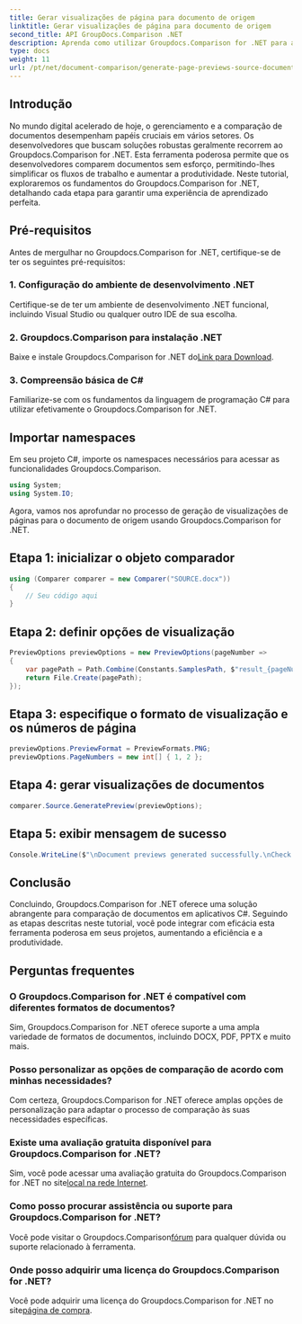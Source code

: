 ```yaml
---
title: Gerar visualizações de página para documento de origem
linktitle: Gerar visualizações de página para documento de origem
second_title: API GroupDocs.Comparison .NET
description: Aprenda como utilizar Groupdocs.Comparison for .NET para agilizar efetivamente os processos de comparação de documentos em seus projetos C#.
type: docs
weight: 11
url: /pt/net/document-comparison/generate-page-previews-source-document/
---
```

## Introdução
No mundo digital acelerado de hoje, o gerenciamento e a comparação de documentos desempenham papéis cruciais em vários setores. Os desenvolvedores que buscam soluções robustas geralmente recorrem ao Groupdocs.Comparison for .NET. Esta ferramenta poderosa permite que os desenvolvedores comparem documentos sem esforço, permitindo-lhes simplificar os fluxos de trabalho e aumentar a produtividade. Neste tutorial, exploraremos os fundamentos do Groupdocs.Comparison for .NET, detalhando cada etapa para garantir uma experiência de aprendizado perfeita.
## Pré-requisitos
Antes de mergulhar no Groupdocs.Comparison for .NET, certifique-se de ter os seguintes pré-requisitos:
### 1. Configuração do ambiente de desenvolvimento .NET
Certifique-se de ter um ambiente de desenvolvimento .NET funcional, incluindo Visual Studio ou qualquer outro IDE de sua escolha.
### 2. Groupdocs.Comparison para instalação .NET
 Baixe e instale Groupdocs.Comparison for .NET do[Link para Download](https://releases.groupdocs.com/comparison/net/).
### 3. Compreensão básica de C#
Familiarize-se com os fundamentos da linguagem de programação C# para utilizar efetivamente o Groupdocs.Comparison for .NET.

## Importar namespaces
Em seu projeto C#, importe os namespaces necessários para acessar as funcionalidades Groupdocs.Comparison.

```csharp
using System;
using System.IO;
```

Agora, vamos nos aprofundar no processo de geração de visualizações de páginas para o documento de origem usando Groupdocs.Comparison for .NET.
## Etapa 1: inicializar o objeto comparador
```csharp
using (Comparer comparer = new Comparer("SOURCE.docx"))
{
    // Seu código aqui
}
```
## Etapa 2: definir opções de visualização
```csharp
PreviewOptions previewOptions = new PreviewOptions(pageNumber =>
{
    var pagePath = Path.Combine(Constants.SamplesPath, $"result_{pageNumber}.png");
    return File.Create(pagePath);
});
```
## Etapa 3: especifique o formato de visualização e os números de página
```csharp
previewOptions.PreviewFormat = PreviewFormats.PNG;
previewOptions.PageNumbers = new int[] { 1, 2 };
```
## Etapa 4: gerar visualizações de documentos
```csharp
comparer.Source.GeneratePreview(previewOptions);
```
## Etapa 5: exibir mensagem de sucesso
```csharp
Console.WriteLine($"\nDocument previews generated successfully.\nCheck output in {Directory.GetCurrentDirectory()}.");
```

## Conclusão
Concluindo, Groupdocs.Comparison for .NET oferece uma solução abrangente para comparação de documentos em aplicativos C#. Seguindo as etapas descritas neste tutorial, você pode integrar com eficácia esta ferramenta poderosa em seus projetos, aumentando a eficiência e a produtividade.
## Perguntas frequentes
### O Groupdocs.Comparison for .NET é compatível com diferentes formatos de documentos?
Sim, Groupdocs.Comparison for .NET oferece suporte a uma ampla variedade de formatos de documentos, incluindo DOCX, PDF, PPTX e muito mais.
### Posso personalizar as opções de comparação de acordo com minhas necessidades?
Com certeza, Groupdocs.Comparison for .NET oferece amplas opções de personalização para adaptar o processo de comparação às suas necessidades específicas.
### Existe uma avaliação gratuita disponível para Groupdocs.Comparison for .NET?
 Sim, você pode acessar uma avaliação gratuita do Groupdocs.Comparison for .NET no site[local na rede Internet](https://releases.groupdocs.com/).
### Como posso procurar assistência ou suporte para Groupdocs.Comparison for .NET?
 Você pode visitar o Groupdocs.Comparison[fórum](https://forum.groupdocs.com/c/comparison/12) para qualquer dúvida ou suporte relacionado à ferramenta.
### Onde posso adquirir uma licença do Groupdocs.Comparison for .NET?
 Você pode adquirir uma licença do Groupdocs.Comparison for .NET no site[página de compra](https://purchase.groupdocs.com/buy).